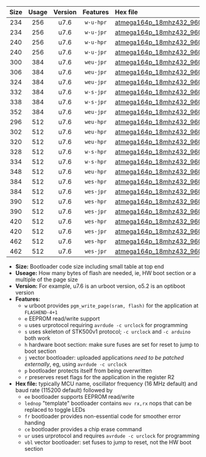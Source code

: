 |Size|Usage|Version|Features|Hex file|
|:-:|:-:|:-:|:-:|:--|
|234|256|u7.6|`w-u-hpr`|[atmega164p_18mhz432_9600bps_ur.hex](https://raw.githubusercontent.com/stefanrueger/urboot/main//atmega164p_18mhz432_9600bps_ur.hex)|
|234|256|u7.6|`w-u-jpr`|[atmega164p_18mhz432_9600bps_ur_vbl.hex](https://raw.githubusercontent.com/stefanrueger/urboot/main//atmega164p_18mhz432_9600bps_ur_vbl.hex)|
|240|256|u7.6|`w-u-hpr`|[atmega164p_18mhz432_9600bps_lednop_ur.hex](https://raw.githubusercontent.com/stefanrueger/urboot/main//atmega164p_18mhz432_9600bps_lednop_ur.hex)|
|240|256|u7.6|`w-u-jpr`|[atmega164p_18mhz432_9600bps_lednop_ur_vbl.hex](https://raw.githubusercontent.com/stefanrueger/urboot/main//atmega164p_18mhz432_9600bps_lednop_ur_vbl.hex)|
|300|384|u7.6|`weu-jpr`|[atmega164p_18mhz432_9600bps_ee_ur_vbl.hex](https://raw.githubusercontent.com/stefanrueger/urboot/main//atmega164p_18mhz432_9600bps_ee_ur_vbl.hex)|
|306|384|u7.6|`weu-jpr`|[atmega164p_18mhz432_9600bps_ee_lednop_ur_vbl.hex](https://raw.githubusercontent.com/stefanrueger/urboot/main//atmega164p_18mhz432_9600bps_ee_lednop_ur_vbl.hex)|
|324|384|u7.6|`weu-jpr`|[atmega164p_18mhz432_9600bps_ee_lednop_fr_ur_vbl.hex](https://raw.githubusercontent.com/stefanrueger/urboot/main//atmega164p_18mhz432_9600bps_ee_lednop_fr_ur_vbl.hex)|
|332|384|u7.6|`w-s-jpr`|[atmega164p_18mhz432_9600bps_vbl.hex](https://raw.githubusercontent.com/stefanrueger/urboot/main//atmega164p_18mhz432_9600bps_vbl.hex)|
|338|384|u7.6|`w-s-jpr`|[atmega164p_18mhz432_9600bps_lednop_vbl.hex](https://raw.githubusercontent.com/stefanrueger/urboot/main//atmega164p_18mhz432_9600bps_lednop_vbl.hex)|
|352|384|u7.6|`weu-jpr`|[atmega164p_18mhz432_9600bps_ee_lednop_fr_ce_ur_vbl.hex](https://raw.githubusercontent.com/stefanrueger/urboot/main//atmega164p_18mhz432_9600bps_ee_lednop_fr_ce_ur_vbl.hex)|
|296|512|u7.6|`weu-hpr`|[atmega164p_18mhz432_9600bps_ee_ur.hex](https://raw.githubusercontent.com/stefanrueger/urboot/main//atmega164p_18mhz432_9600bps_ee_ur.hex)|
|302|512|u7.6|`weu-hpr`|[atmega164p_18mhz432_9600bps_ee_lednop_ur.hex](https://raw.githubusercontent.com/stefanrueger/urboot/main//atmega164p_18mhz432_9600bps_ee_lednop_ur.hex)|
|320|512|u7.6|`weu-hpr`|[atmega164p_18mhz432_9600bps_ee_lednop_fr_ur.hex](https://raw.githubusercontent.com/stefanrueger/urboot/main//atmega164p_18mhz432_9600bps_ee_lednop_fr_ur.hex)|
|328|512|u7.6|`w-s-hpr`|[atmega164p_18mhz432_9600bps.hex](https://raw.githubusercontent.com/stefanrueger/urboot/main//atmega164p_18mhz432_9600bps.hex)|
|334|512|u7.6|`w-s-hpr`|[atmega164p_18mhz432_9600bps_lednop.hex](https://raw.githubusercontent.com/stefanrueger/urboot/main//atmega164p_18mhz432_9600bps_lednop.hex)|
|348|512|u7.6|`weu-hpr`|[atmega164p_18mhz432_9600bps_ee_lednop_fr_ce_ur.hex](https://raw.githubusercontent.com/stefanrueger/urboot/main//atmega164p_18mhz432_9600bps_ee_lednop_fr_ce_ur.hex)|
|384|512|u7.6|`wes-hpr`|[atmega164p_18mhz432_9600bps_ee.hex](https://raw.githubusercontent.com/stefanrueger/urboot/main//atmega164p_18mhz432_9600bps_ee.hex)|
|384|512|u7.6|`wes-jpr`|[atmega164p_18mhz432_9600bps_ee_vbl.hex](https://raw.githubusercontent.com/stefanrueger/urboot/main//atmega164p_18mhz432_9600bps_ee_vbl.hex)|
|390|512|u7.6|`wes-hpr`|[atmega164p_18mhz432_9600bps_ee_lednop.hex](https://raw.githubusercontent.com/stefanrueger/urboot/main//atmega164p_18mhz432_9600bps_ee_lednop.hex)|
|390|512|u7.6|`wes-jpr`|[atmega164p_18mhz432_9600bps_ee_lednop_vbl.hex](https://raw.githubusercontent.com/stefanrueger/urboot/main//atmega164p_18mhz432_9600bps_ee_lednop_vbl.hex)|
|420|512|u7.6|`wes-hpr`|[atmega164p_18mhz432_9600bps_ee_lednop_fr.hex](https://raw.githubusercontent.com/stefanrueger/urboot/main//atmega164p_18mhz432_9600bps_ee_lednop_fr.hex)|
|420|512|u7.6|`wes-jpr`|[atmega164p_18mhz432_9600bps_ee_lednop_fr_vbl.hex](https://raw.githubusercontent.com/stefanrueger/urboot/main//atmega164p_18mhz432_9600bps_ee_lednop_fr_vbl.hex)|
|462|512|u7.6|`wes-hpr`|[atmega164p_18mhz432_9600bps_ee_lednop_fr_ce.hex](https://raw.githubusercontent.com/stefanrueger/urboot/main//atmega164p_18mhz432_9600bps_ee_lednop_fr_ce.hex)|
|462|512|u7.6|`wes-jpr`|[atmega164p_18mhz432_9600bps_ee_lednop_fr_ce_vbl.hex](https://raw.githubusercontent.com/stefanrueger/urboot/main//atmega164p_18mhz432_9600bps_ee_lednop_fr_ce_vbl.hex)|

- **Size:** Bootloader code size including small table at top end
- **Useage:** How many bytes of flash are needed, ie, HW boot section or a multiple of the page size
- **Version:** For example, u7.6 is an urboot version, o5.2 is an optiboot version
- **Features:**
  + `w` urboot provides `pgm_write_page(sram, flash)` for the application at `FLASHEND-4+1`
  + `e` EEPROM read/write support
  + `u` uses urprotocol requiring `avrdude -c urclock` for programming
  + `s` uses skeleton of STK500v1 protocol; `-c urclock` and `-c arduino` both work
  + `h` hardware boot section: make sure fuses are set for reset to jump to boot section
  + `j` vector bootloader: uploaded applications *need to be patched externally*, eg, using `avrdude -c urclock`
  + `p` bootloader protects itself from being overwritten
  + `r` preserves reset flags for the application in the register R2
- **Hex file:** typically MCU name, oscillator frequency (16 MHz default) and baud rate (115200 default) followed by
  + `ee` bootloader supports EEPROM read/write
  + `lednop` "template" bootloader contains `mov rx,rx` nops that can be replaced to toggle LEDs
  + `fr` bootloader provides non-essential code for smoother error handing
  + `ce` bootloader provides a chip erase command
  + `ur` uses urprotocol and requires `avrdude -c urclock` for programming
  + `vbl` vector bootloader: set fuses to jump to reset, not the HW boot section
